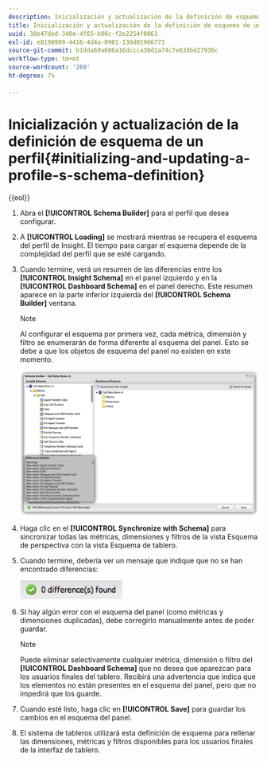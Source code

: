```yaml
---
description: Inicialización y actualización de la definición de esquema de un perfil
title: Inicialización y actualización de la definición de esquema de un perfil
uuid: 38e47ded-340e-4f65-b06c-f2e2254f0863
exl-id: e8190909-4416-4d4a-8901-130d01906773
source-git-commit: b1dda69a606a16dccca30d2a74c7e63dbd27936c
workflow-type: tm+mt
source-wordcount: '269'
ht-degree: 7%

---
```


# Inicialización y actualización de la definición de esquema de un perfil{#initializing-and-updating-a-profile-s-schema-definition}

{{eol}}

1. Abra el **[!UICONTROL Schema Builder]** para el perfil que desea configurar.
1. A **[!UICONTROL Loading]** se mostrará mientras se recupera el esquema del perfil de Insight. El tiempo para cargar el esquema depende de la complejidad del perfil que se esté cargando.
1. Cuando termine, verá un resumen de las diferencias entre los **[!UICONTROL Insight Schema]** en el panel izquierdo y en la **[!UICONTROL Dashboard Schema]** en el panel derecho. Este resumen aparece en la parte inferior izquierda del **[!UICONTROL Schema Builder]** ventana.

   >[!NOTE]
   >
   >Al configurar el esquema por primera vez, cada métrica, dimensión y filtro se enumerarán de forma diferente al esquema del panel. Esto se debe a que los objetos de esquema del panel no existen en este momento.

   ![](assets/schema_builder2.png)

1. Haga clic en el **[!UICONTROL Synchronize with Schema]** para sincronizar todas las métricas, dimensiones y filtros de la vista Esquema de perspectiva con la vista Esquema de tablero.
1. Cuando termine, debería ver un mensaje que indique que no se han encontrado diferencias:

   ![](assets/diff_found.png)

1. Si hay algún error con el esquema del panel (como métricas y dimensiones duplicadas), debe corregirlo manualmente antes de poder guardar.

   >[!NOTE]
   >
   >Puede eliminar selectivamente cualquier métrica, dimensión o filtro del **[!UICONTROL Dashboard Schema]** que no desea que aparezcan para los usuarios finales del tablero. Recibirá una advertencia que indica que los elementos no están presentes en el esquema del panel, pero que no impedirá que los guarde.

1. Cuando esté listo, haga clic en **[!UICONTROL Save]** para guardar los cambios en el esquema del panel.
1. El sistema de tableros utilizará esta definición de esquema para rellenar las dimensiones, métricas y filtros disponibles para los usuarios finales de la interfaz de tablero.
